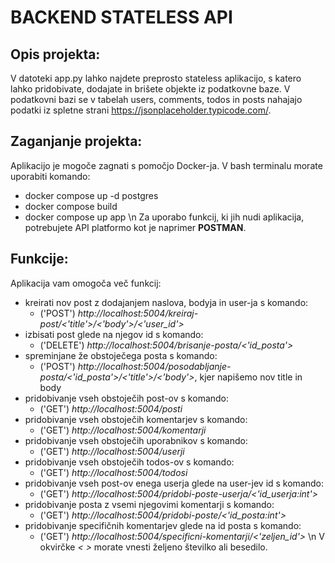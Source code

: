 # BACKEND STATELESS API

## Opis projekta:
V datoteki app.py lahko najdete preprosto stateless aplikacijo, s katero lahko pridobivate, dodajate in brišete objekte iz podatkovne baze.
V podatkovni bazi se v tabelah users, comments, todos in posts nahajajo podatki iz spletne strani https://jsonplaceholder.typicode.com/.

## Zaganjanje projekta:
Aplikacijo je mogoče zagnati s pomočjo Docker-ja. V bash terminalu morate uporabiti komando:
- docker compose up -d postgres
- docker compose build
- docker compose up app \n
Za uporabo funkcij, ki jih nudi aplikacija, potrebujete API platformo kot je naprimer **POSTMAN**.

## Funkcije: 
Aplikacija vam omogoča več funkcij:
- kreirati nov post z dodajanjem naslova, bodyja in user-ja s komando: 
    - ('POST') *http://localhost:5004/kreiraj-post/<'title'>/<'body'>/<'user_id'>*
- izbisati post glede na njegov id s komando:
    - ('DELETE') *http://localhost:5004/brisanje-posta/<'id_posta'>*
- spreminjane že obstoječega posta s komando:
    - ('POST') *http://localhost:5004/posodabljanje-posta/<'id_posta'>/<'title'>/<'body'>*, kjer napišemo nov title in body
- pridobivanje vseh obstoječih post-ov s komando:
    - ('GET') *http://localhost:5004/posti*
- pridobivanje vseh obstoječih komentarjev s komando:
    - ('GET') *http://localhost:5004/komentarji*
- pridobivanje vseh obstoječih uporabnikov s komando:
    - ('GET') *http://localhost:5004/userji*
- pridobivanje vseh obstoječih todos-ov s komando:
    - ('GET') *http://localhost:5004/todosi*
- pridobivanje vseh post-ov enega userja glede na user-jev id s komando:
    - ('GET') *http://localhost:5004/pridobi-poste-userja/<'id_userja:int'>*
- pridobivanje posta z vsemi njegovimi komentarji s komando:
    - ('GET') *http://localhost:5004/pridobi-poste/<'id_posta:int'>*
- pridobivanje specifičnih komentarjev glede na id posta s komando:
    - ('GET') *http://localhost:5004/specificni-komentarji/<'zeljen_id'>* \n
V okvirčke *< >* morate vnesti željeno številko ali besedilo. 

